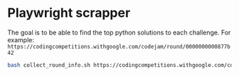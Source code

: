 # Playwright scrapper

The goal is to be able to find the top python solutions to each challenge. For example: `https://codingcompetitions.withgoogle.com/codejam/round/0000000000877b42`

```bash
bash collect_round_info.sh https://codingcompetitions.withgoogle.com/codejam/round/0000000000877b42
```
